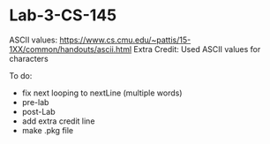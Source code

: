 # Lab-3-CS-145

ASCII values: https://www.cs.cmu.edu/~pattis/15-1XX/common/handouts/ascii.html
Extra Credit: Used ASCII values for characters

To do:
- fix next looping to nextLine (multiple words)
- pre-lab
- post-Lab
- add extra credit line
- make .pkg file
